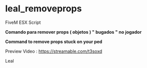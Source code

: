 # leal_removeprops

FiveM ESX Script

**Comando para remover props ( objetos ) " bugados " no jogador**

**Command to remove props stuck on your ped**

Preview Video : https://streamable.com/t3soxd


Leal


